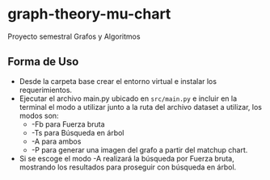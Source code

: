 # graph-theory-mu-chart

Proyecto semestral Grafos y Algoritmos




## Forma de Uso

* Desde la carpeta base crear el entorno virtual e instalar los requerimientos.
* Ejecutar el archivo main.py ubicado en `src/main.py` e incluir en la terminal el modo a utilizar junto a la ruta del archivo dataset a utilizar, los modos son:
  * -Fb para Fuerza bruta
  * -Ts para Búsqueda en árbol
  * -A para ambos
  * -P para generar una imagen del grafo a partir del matchup chart.
* Si se escoge el modo -A realizará la búsqueda por Fuerza bruta, mostrando los resultados para proseguir con búsqueda en árbol.
